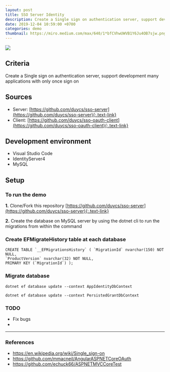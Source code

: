 ```yaml
---
layout: post
title: SSO Server Identity
description: Create a Single sign on authentication server, support development many applications with only once sign on.
date: 2019-12-04 10:59:00 +0700
categories: demo
thumbnail: https://miro.medium.com/max/640/1*bfCVhwUWVB1Y6Ju4OB7sjw.png
---
```


![](https://miro.medium.com/max/640/1*bfCVhwUWVB1Y6Ju4OB7sjw.png)

## Criteria
Create a Single sign on authentication server, support development many applications with only once sign on

## Sources
- Server: [https://github.com/duycs/sso-server](https://github.com/duycs/sso-server){:.text-link}
- Client: [https://github.com/duycs/sso-oauth-client](https://github.com/duycs/sso-oauth-client){:.text-link}

## Development environment
- Visual Studio Code
- IdentityServer4
- MySQL

## Setup

### To run the demo

**1.** Clone/Fork this repository
[https://github.com/duycs/sso-server](https://github.com/duycs/sso-server){:.text-link}

**2.** Create the database on MySQL server by using the dotnet cli to run the migrations from within the command

### Create EFMigrateHistory table at each database
```
CREATE TABLE `__EFMigrationsHistory` ( `MigrationId` nvarchar(150) NOT NULL, 
`ProductVersion` nvarchar(32) NOT NULL, 
PRIMARY KEY (`MigrationId`) );
```

### Migrate database

<pre><code>dotnet ef database update --context AppIdentityDbContext</code></pre>
<pre><code>dotnet ef database update --context PersistedGrantDbContext</code></pre>

### TODO
- Fix bugs
- 

---
### References
- https://en.wikipedia.org/wiki/Single_sign-on
- https://github.com/mmacneil/AngularASPNETCoreOAuth
- https://github.com/echuck66/ASPNETMVCCoreTest
